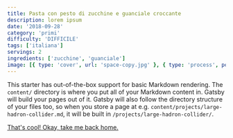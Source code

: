 ```yaml
---
title: Pasta con pesto di zucchine e guanciale croccante
description: lorem ipsum
date: '2018-09-28'
category: 'primi'
difficulty: 'DIFFICILE'
tags: ['italiana']
servings: 2
ingredients: ['zucchine', 'guanciale']
image: [{ type: 'cover', url: 'space-copy.jpg' }, { type: 'process', position: 0, url: 'space-copy.jpg' }]
---
```


This starter has out-of-the-box support for basic Markdown rendering. The `content/` directory is where you put all of your Markdown content in. Gatsby will build your pages out of it. Gatsby will also follow the directory structure of your files too, so when you store a page at e.g. `content/projects/large-hadron-collider.md`, it will be built in `/projects/large-hadron-collider/`.

[That's cool! Okay, take me back home.](/)
